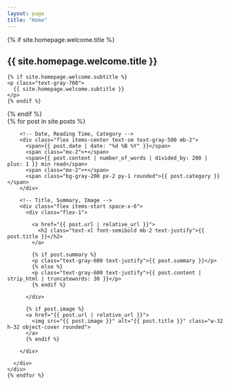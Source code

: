 ```yaml
---
layout: page
title: "Home"
---
```


<div class="max-w-xl mx-auto text-center">

  <!-- Welcome Message -->
  {% if site.homepage.welcome.title %}
  <div class="py-6 px-6 mb-8">
    <h2 class="text-2xl font-bold mb-2">{{ site.homepage.welcome.title }}</h2>
    
    {% if site.homepage.welcome.subtitle %}
    <p class="text-gray-700">
      {{ site.homepage.welcome.subtitle }}
    </p>
    {% endif %}
    
  </div>
  {% endif %}

  <div class="space-y-12">
    {% for post in site.posts %}
    <div class="flex items-start space-x-6">
      <div class="flex-1">

        <!-- Date, Reading Time, Category -->
        <div class="flex items-center text-sm text-gray-500 mb-2">
          <span>{{ post.date | date: "%d %B %Y" }}</span>
          <span class="mx-2">•</span>
          <span>{{ post.content | number_of_words | divided_by: 200 | plus: 1 }} min read</span>
          <span class="mx-2">•</span>
          <span class="bg-gray-200 px-2 py-1 rounded">{{ post.category }}</span>
        </div>

        <!-- Title, Summary, Image -->
        <div class="flex items-start space-x-6">
          <div class="flex-1">
          
            <a href="{{ post.url | relative_url }}">
              <h2 class="text-xl font-semibold mb-2 text-justify">{{ post.title }}</h2>
            </a>

            {% if post.summary %}
            <p class="text-gray-600 text-justify">{{ post.summary }}</p>
            {% else %}
            <p class="text-gray-600 text-justify">{{ post.content | strip_html | truncatewords: 30 }}</p>
            {% endif %}

          </div>

          {% if post.image %}
          <a href="{{ post.url | relative_url }}">
            <img src="{{ post.image }}" alt="{{ post.title }}" class="w-32 h-32 object-cover rounded">
          </a>
          {% endif %}

        </div>

      </div>
    </div>
    {% endfor %}
  </div>
</div>